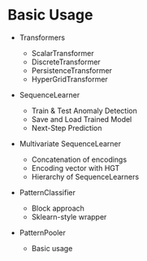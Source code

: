 # Basic Usage

- Transformers
    - ScalarTransformer
    - DiscreteTransformer
    - PersistenceTransformer
    - HyperGridTransformer

- SequenceLearner
    - Train & Test Anomaly Detection
    - Save and Load Trained Model
    - Next-Step Prediction

- Multivariate SequenceLearner
    - Concatenation of encodings
    - Encoding vector with HGT
    - Hierarchy of SequenceLearners

- PatternClassifier
    - Block approach
    - Sklearn-style wrapper

- PatternPooler
    - Basic usage

